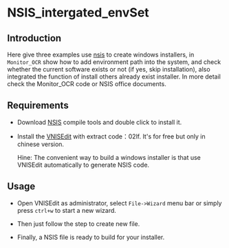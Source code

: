 # NSIS_intergated_envSet

## Introduction

Here give three examples use [nsis](https://nsis.sourceforge.io/Main_Page) to create windows installers, in ``Monitor_OCR`` show how to add environment path into the system, and check whether the current software exists or not (if yes, skip installation), also integrated the function of install others already exist installer. In more detail check the Monitor_OCR code or NSIS office documents.

## Requirements

* Download [NSIS](https://nsis.sourceforge.io/Download) compile tools and double click to install it.

* Install the [VNISEdit](https://pan.baidu.com/s/1nX--r5JZFHl8dcyCxrXEyQ) with extract code：02lf. It's for free but only in chinese version.

    Hine: The convenient way to build a windows installer is that use VNISEdit automatically to generate NSIS code.

## Usage

* Open VNISEdit as administrator, select ``File->Wizard`` menu bar or simply press ``ctrl+w`` to start a new wizard. 

* Then just follow the step to create new file. 

* Finally, a NSIS file is ready to build for your installer.